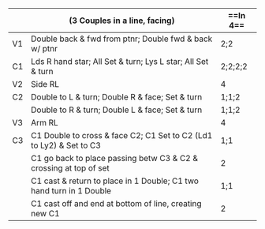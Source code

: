 ||(3 Couples in a line, facing) |==In 4==|
|-----|----|-----|
|V1| Double back & fwd from ptnr; Double fwd & back w/ ptnr |2;2|
|C1| Lds R hand star; All Set & turn; Lys L star; All Set & turn |2;2;2;2|
|V2| Side RL |4|
|C2| Double to L & turn; Double R & face; Set & turn |1;1;2|
||Double to R & turn; Double L & face; Set & turn |1;1;2|
|V3| Arm RL |4|
|C3| C1 Double to cross & face C2; C1 Set to C2 (Ld1 to Ly2) & Set to C3 |1;1|
||C1 go back to place passing betw C3 & C2 & crossing at top of set |2|
||C1 cast & return to place in 1 Double; C1 two hand turn in 1 Double |1;1|
||C1 cast off and end at bottom of line, creating new C1 |2|

